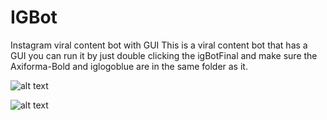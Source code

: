 # IGBot
Instagram viral content bot with GUI
This is a viral content bot that has a GUI you can run it by just double clicking the igBotFinal and make sure the Axiforma-Bold and iglogoblue are in the same folder as it.


![alt text](https://github.com/Carter4502/IGBot/blob/master/homepage.PNG?raw=true)


![alt text](https://github.com/Carter4502/IGBot/blob/master/results.PNG?raw=true)

